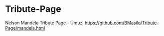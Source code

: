 # Tribute-Page
Nelson Mandela Tribute Page - Umuzi
https://github.com/BMasilo/Tribute-Page/mandela.html
